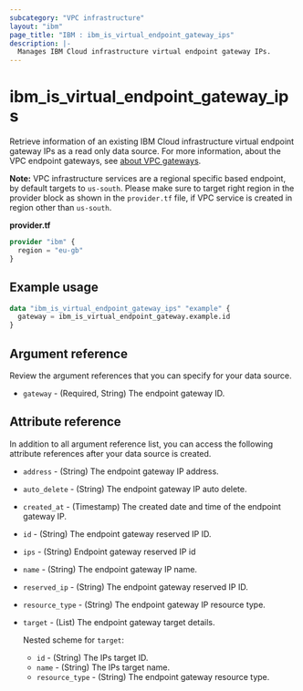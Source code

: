 ```yaml
---
subcategory: "VPC infrastructure"
layout: "ibm"
page_title: "IBM : ibm_is_virtual_endpoint_gateway_ips"
description: |-
  Manages IBM Cloud infrastructure virtual endpoint gateway IPs.
---
```


# ibm_is_virtual_endpoint_gateway_ips
Retrieve information of an existing IBM Cloud infrastructure virtual endpoint gateway IPs as a read only data source.  For more information, about the VPC endpoint gateways, see [about VPC gateways](https://cloud.ibm.com/docs/vpc?topic=vpc-about-vpe).

**Note:** 
VPC infrastructure services are a regional specific based endpoint, by default targets to `us-south`. Please make sure to target right region in the provider block as shown in the `provider.tf` file, if VPC service is created in region other than `us-south`.

**provider.tf**

```terraform
provider "ibm" {
  region = "eu-gb"
}
```

## Example usage

```terraform
data "ibm_is_virtual_endpoint_gateway_ips" "example" {
  gateway = ibm_is_virtual_endpoint_gateway.example.id
}
```

## Argument reference
Review the argument references that you can specify for your data source. 

- `gateway` - (Required, String) The endpoint gateway ID.

## Attribute reference
In addition to all argument reference list, you can access the following attribute references after your data source is created. 

- `address` - (String) The endpoint gateway IP address.
- `auto_delete` - (String) The endpoint gateway IP auto delete.
- `created_at` - (Timestamp) The created date and time of the endpoint gateway IP.
- `id` - (String) The endpoint gateway reserved IP ID.
- `ips` - (String) Endpoint gateway reserved IP id
- `name` - (String) The endpoint gateway IP name.
- `reserved_ip` - (String) The endpoint gateway reserved IP ID.
- `resource_type` - (String) The endpoint gateway IP resource type.
- `target` - (List) The endpoint gateway target details.

  Nested scheme for `target`:
	- `id` - (String) The IPs target ID.
	- `name` - (String) The IPs target name.
	- `resource_type` - (String) The endpoint gateway resource type.
